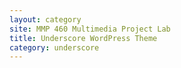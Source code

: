 ```yaml
---
layout: category
site: MMP 460 Multimedia Project Lab
title: Underscore WordPress Theme
category: underscore
---
```

